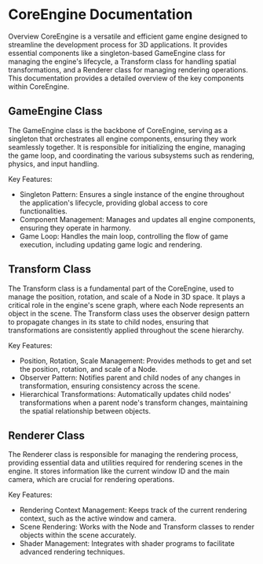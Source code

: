 # CoreEngine Documentation
Overview
CoreEngine is a versatile and efficient game engine designed to streamline the development process for 3D applications. It provides essential components like a singleton-based GameEngine class for managing the engine's lifecycle, a Transform class for handling spatial transformations, and a Renderer class for managing rendering operations. This documentation provides a detailed overview of the key components within CoreEngine.

## GameEngine Class
The GameEngine class is the backbone of CoreEngine, serving as a singleton that orchestrates all engine components, ensuring they work seamlessly together. It is responsible for initializing the engine, managing the game loop, and coordinating the various subsystems such as rendering, physics, and input handling.

Key Features:
* Singleton Pattern: Ensures a single instance of the engine throughout the application's lifecycle, providing global access to core functionalities.
* Component Management: Manages and updates all engine components, ensuring they operate in harmony.
* Game Loop: Handles the main loop, controlling the flow of game execution, including updating game logic and rendering.
## Transform Class
The Transform class is a fundamental part of the CoreEngine, used to manage the position, rotation, and scale of a Node in 3D space. It plays a critical role in the engine's scene graph, where each Node represents an object in the scene. The Transform class uses the observer design pattern to propagate changes in its state to child nodes, ensuring that transformations are consistently applied throughout the scene hierarchy.

Key Features:
* Position, Rotation, Scale Management: Provides methods to get and set the position, rotation, and scale of a Node.
* Observer Pattern: Notifies parent and child nodes of any changes in transformation, ensuring consistency across the scene.
* Hierarchical Transformations: Automatically updates child nodes' transformations when a parent node's transform changes, maintaining the spatial relationship between objects.

## Renderer Class
The Renderer class is responsible for managing the rendering process, providing essential data and utilities required for rendering scenes in the engine. It stores information like the current window ID and the main camera, which are crucial for rendering operations.

Key Features:
* Rendering Context Management: Keeps track of the current rendering context, such as the active window and camera.
* Scene Rendering: Works with the Node and Transform classes to render objects within the scene accurately.
* Shader Management: Integrates with shader programs to facilitate advanced rendering techniques.